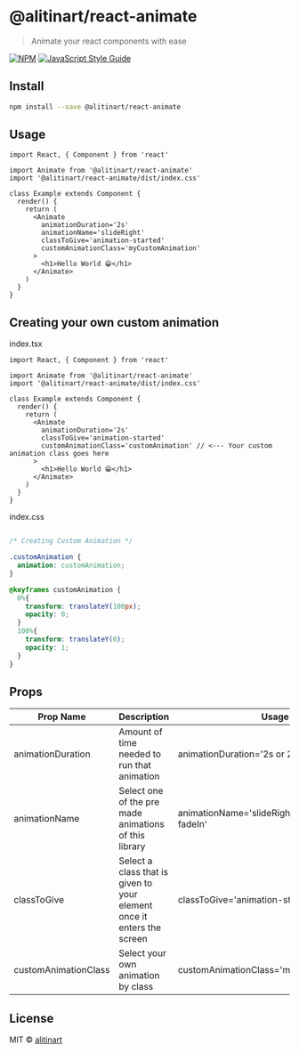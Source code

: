 # @alitinart/react-animate

> Animate your react components with ease

[![NPM](https://img.shields.io/npm/v/@alitinart/react-animate.svg)](https://www.npmjs.com/package/@alitinart/react-animate) [![JavaScript Style Guide](https://img.shields.io/badge/code_style-standard-brightgreen.svg)](https://standardjs.com)

## Install

```bash
npm install --save @alitinart/react-animate
```

## Usage

```tsx
import React, { Component } from 'react'

import Animate from '@alitinart/react-animate'
import '@alitinart/react-animate/dist/index.css'

class Example extends Component {
  render() {
    return (
      <Animate
        animationDuration='2s'
        animationName='slideRight'
        classToGive='animation-started'
        customAnimationClass='myCustomAnimation'
      >
        <h1>Hello World 😁</h1>
      </Animate>
    )
  }
}
```

## Creating your own custom animation

index.tsx
```tsx
import React, { Component } from 'react'

import Animate from '@alitinart/react-animate'
import '@alitinart/react-animate/dist/index.css'

class Example extends Component {
  render() {
    return (
      <Animate
        animationDuration='2s'
        classToGive='animation-started'
        customAnimationClass='customAnimation' // <--- Your custom animation class goes here
      >
        <h1>Hello World 😁</h1>
      </Animate>
    )
  }
}
```

index.css
```css

/* Creating Custom Animation */

.customAnimation {
  animation: customAnimation;
}

@keyframes customAnimation {
  0%{
    transform: translateY(100px);
    opacity: 0;
  }
  100%{
    transform: translateY(0);
    opacity: 1;
  }
}
```

## Props

| Prop Name            | Description                                                            | Usage                                             |
| -------------------- | ---------------------------------------------------------------------- | ------------------------------------------------- |
| animationDuration    | Amount of time needed to run that animation                            | animationDuration='2s or 2ms'                     |
| animationName        | Select one of the pre made animations of this library                  | animationName='slideRight or slideLeft or fadeIn' |
| classToGive          | Select a class that is given to your element once it enters the screen | classToGive='animation-started'                   |
| customAnimationClass | Select your own animation by class                                     | customAnimationClass='myCustomAnimation'          |

## License

MIT © [alitinart](https://github.com/alitinart)
